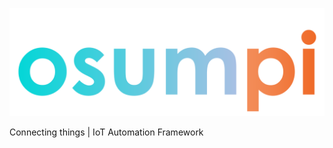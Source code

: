 ![osumpi](https://github.com/osumpi/.github/blob/c214f10243c035011b9665aca080f0857befd546/profile/banner.png)

Connecting things | IoT Automation Framework
